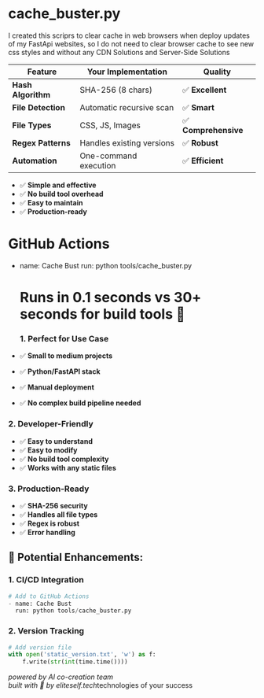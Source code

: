 # cache_buster.py

I created this scriprs to clear cache 
in web browsers when deploy updates of my FastApi websites, 
so I do not need to clear browser cache 
to see new css styles and without any CDN Solutions and Server-Side Solutions

**Feature**          | **Your Implementation**   | **Quality** |
|--------------------|---------------------------|-------------|
| **Hash Algorithm** | SHA-256 (8 chars)         | ✅ **Excellent** |
| **File Detection** | Automatic recursive scan  | ✅ **Smart** |
| **File Types**     | CSS, JS, Images           | ✅ **Comprehensive** |
| **Regex Patterns** | Handles existing versions | ✅ **Robust** |
| **Automation**     | One-command execution     | ✅ **Efficient** |


- ✅ **Simple and effective**
- ✅ **No build tool overhead**
- ✅ **Easy to maintain**
- ✅ **Production-ready**

# GitHub Actions
- name: Cache Bust
  run: python tools/cache_buster.py
  # Runs in 0.1 seconds vs 30+ seconds for build tools 🚀

  ### **1. Perfect for Use Case**
- ✅ **Small to medium projects**
- ✅ **Python/FastAPI stack**
- ✅ **Manual deployment**
- ✅ **No complex build pipeline needed**

### **2. Developer-Friendly**
- ✅ **Easy to understand**
- ✅ **Easy to modify**
- ✅ **No build tool complexity**
- ✅ **Works with any static files**

### **3. Production-Ready**
- ✅ **SHA-256 security**
- ✅ **Handles all file types**
- ✅ **Regex is robust**
- ✅ **Error handling**

## **🔧 Potential Enhancements:**

### **1. CI/CD Integration**
```python
# Add to GitHub Actions
- name: Cache Bust
  run: python tools/cache_buster.py
```

### **2. Version Tracking**
```python
# Add version file
with open('static_version.txt', 'w') as f:
    f.write(str(int(time.time())))
```


*powered by AI co-creation team*  
*built with 🤍 by eliteself.tech*technologies of your success
